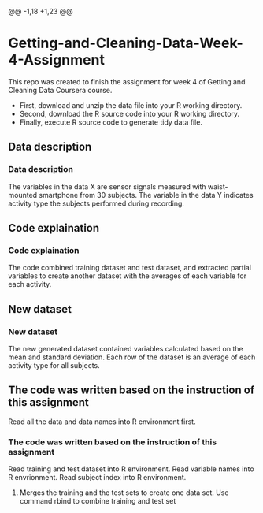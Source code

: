 @@ -1,18 +1,23 @@
# Getting-and-Cleaning-Data-Week-4-Assignment

This repo was created to finish the assignment for week 4 of Getting and Cleaning Data Coursera course.
* First, download and unzip the data file into your R working directory.
* Second, download the R source code into your R working directory.
* Finally, execute R source code to generate tidy data file.

## Data description
### Data description
The variables in the data X are sensor signals measured with waist-mounted smartphone from 30 subjects. The variable in the data Y indicates activity type the subjects performed during recording.

## Code explaination
### Code explaination
The code combined training dataset and test dataset,  and extracted partial variables to create another dataset with the averages of each variable for each activity.

## New dataset
### New dataset
The new generated dataset contained variables calculated based on the mean and standard deviation. Each row of the dataset is an average of each activity type for all subjects.

## The code was written based on the instruction of this assignment
Read all the data and data names into R environment first.
### The code was written based on the instruction of this assignment
Read training and test dataset into R environment.
Read variable names into R envrionment.
Read subject index into R environment.

1. Merges the training and the test sets to create one data set.
Use command rbind to combine training and test set
